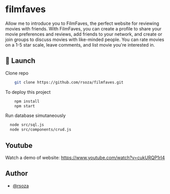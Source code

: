 
# film**faves**

Allow me to introduce you to FilmFaves, the perfect website for reviewing movies with friends.
With FilmFaves, you can create a profile to share your movie preferences and reviews, add friends to your network, and create or join groups to discuss movies with like-minded people. You can rate movies on a 1-5 star scale, leave comments, and list movie you're interested in.


## 🚀 Launch

Clone repo

```bash
    git clone https://github.com/rsoza/filmfaves.git
```
To deploy this project
```bash
    npm install
    npm start
```
Run database simutaneously
```bash
  node src/sql.js
  node src/components/crud.js
```

## Youtube
Watch a demo of website:
https://www.youtube.com/watch?v=cukURQP1rI4

## Author

- [@rsoza](https://github.com/rsoza/filmfaves)